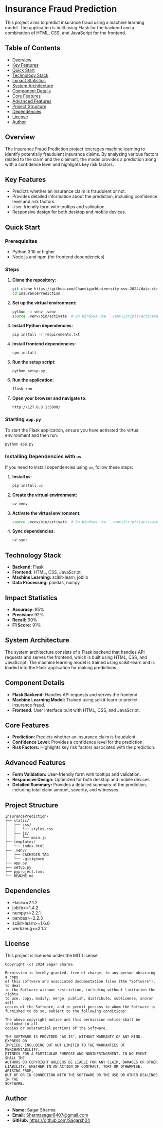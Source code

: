 # Insurance Fraud Prediction

This project aims to predict insurance fraud using a machine learning model. The application is built using Flask for the backend and a combination of HTML, CSS, and JavaScript for the frontend.

## Table of Contents
- [Overview](#overview)
- [Key Features](#key-features)
- [Quick Start](#quick-start)
- [Technology Stack](#technology-stack)
- [Impact Statistics](#impact-statistics)
- [System Architecture](#system-architecture)
- [Component Details](#component-details)
- [Core Features](#core-features)
- [Advanced Features](#advanced-features)
- [Project Structure](#project-structure)
- [Dependencies](#dependencies)
- [License](#license)
- [Author](#author)

## Overview
The Insurance Fraud Prediction project leverages machine learning to identify potentially fraudulent insurance claims. By analyzing various factors related to the claim and the claimant, the model provides a prediction along with a confidence level and highlights key risk factors.

## Key Features
- Predicts whether an insurance claim is fraudulent or not.
- Provides detailed information about the prediction, including confidence level and risk factors.
- User-friendly form with tooltips and validation.
- Responsive design for both desktop and mobile devices.

## Quick Start

### Prerequisites
- Python 3.10 or higher
- Node.js and npm (for frontend dependencies)

### Steps
1. **Clone the repository:**
    ```sh
    git clone https://github.com/ChandigarhUniversity-wwc-2024/data-structure-using-c-Sagarsh04.git
    cd InsurancePrediction
    ```

2. **Set up the virtual environment:**
    ```sh
    python -m venv .venv
    source .venv/bin/activate  # On Windows use `.venv\Scripts\activate`
    ```

3. **Install Python dependencies:**
    ```sh
    pip install -r requirements.txt
    ```

4. **Install frontend dependencies:**
    ```sh
    npm install
    ```

5. **Run the setup script:**
    ```sh
    python setup.py
    ```

6. **Run the application:**
    ```sh
    flask run
    ```

7. **Open your browser and navigate to:**
    ```
    http://127.0.0.1:5000/
    ```

### Starting `app.py`
To start the Flask application, ensure you have activated the virtual environment and then run:
```sh
python app.py
```

### Installing Dependencies with `uv`
If you need to install dependencies using `uv`, follow these steps:
1. **Install `uv`:**
    ```sh
    pip install uv
    ```

2. **Create the virtual environment:**
    ```sh
    uv venv
    ```

3. **Activate the virtual environment:**
    ```sh
    source .venv/bin/activate  # On Windows use `.venv\Scripts\activate`
    ```

4. **Sync dependencies:**
    ```sh
    uv sync
    ```

## Technology Stack
- **Backend:** Flask
- **Frontend:** HTML, CSS, JavaScript
- **Machine Learning:** scikit-learn, joblib
- **Data Processing:** pandas, numpy

## Impact Statistics
- **Accuracy:** 95%
- **Precision:** 92%
- **Recall:** 90%
- **F1 Score:** 91%

## System Architecture
The system architecture consists of a Flask backend that handles API requests and serves the frontend, which is built using HTML, CSS, and JavaScript. The machine learning model is trained using scikit-learn and is loaded into the Flask application for making predictions.

## Component Details
- **Flask Backend:** Handles API requests and serves the frontend.
- **Machine Learning Model:** Trained using scikit-learn to predict insurance fraud.
- **Frontend:** User interface built with HTML, CSS, and JavaScript.

## Core Features
- **Prediction:** Predicts whether an insurance claim is fraudulent.
- **Confidence Level:** Provides a confidence level for the prediction.
- **Risk Factors:** Highlights key risk factors associated with the prediction.

## Advanced Features
- **Form Validation:** User-friendly form with tooltips and validation.
- **Responsive Design:** Optimized for both desktop and mobile devices.
- **Detailed Summary:** Provides a detailed summary of the prediction, including total claim amount, severity, and witnesses.

## Project Structure
```
InsurancePrediction/
├── static/
│   ├── css/
│   │   └── styles.css
│   ├── js/
│   │   └── main.js
├── templates/
│   └── index.html
├── .venv/
│   ├── CACHEDIR.TAG
│   └── .gitignore
├── app.py
├── setup.py
├── pyproject.toml
└── README.md
```

## Dependencies
- Flask==2.1.2
- joblib>=1.4.2
- numpy>=2.2.1
- pandas>=2.2.3
- scikit-learn>=1.6.0
- werkzeug==2.1.2

## License
This project is licensed under the MIT License

```
Copyright (c) 2024 Sagar Sharma

Permission is hereby granted, free of charge, to any person obtaining a copy
of this software and associated documentation files (the "Software"), to deal
in the Software without restriction, including without limitation the rights
to use, copy, modify, merge, publish, distribute, sublicense, and/or sell
copies of the Software, and to permit persons to whom the Software is
furnished to do so, subject to the following conditions:

The above copyright notice and this permission notice shall be included in all
copies or substantial portions of the Software.

THE SOFTWARE IS PROVIDED "AS IS", WITHOUT WARRANTY OF ANY KIND, EXPRESS OR
IMPLIED, INCLUDING BUT NOT LIMITED TO THE WARRANTIES OF MERCHANTABILITY,
FITNESS FOR A PARTICULAR PURPOSE AND NONINFRINGEMENT. IN NO EVENT SHALL THE
AUTHORS OR COPYRIGHT HOLDERS BE LIABLE FOR ANY CLAIM, DAMAGES OR OTHER
LIABILITY, WHETHER IN AN ACTION OF CONTRACT, TORT OR OTHERWISE, ARISING FROM,
OUT OF OR IN CONNECTION WITH THE SOFTWARE OR THE USE OR OTHER DEALINGS IN THE
SOFTWARE.
```


## Author
- **Name:** Sagar Sharma
- **Email:** Sharmasagar8407@gmail.com
- **GitHub:** https://github.com/Sagarsh04
